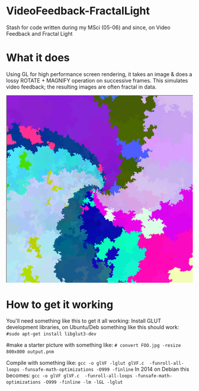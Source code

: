 VideoFeedback-FractalLight
==========================

Stash for code written during my MSci (05-06) and since, on Video Feedback and Fractal Light

# What it does

Using GL for high performance screen rendering, it takes an image & does a lossy ROTATE + MAGNIFY operation on successive frames. This simulates video feedback; the resulting images are often fractal in data.

![Screenshot](/screenshot.png)

# How to get it working

You'll need something like this to get it all working:
Install GLUT development libraries, on Ubuntu/Deb something like this should work:
`#sudo apt-get install libglut3-dev`

#make a starter picture with something like:
`# convert FOO.jpg -resize 800x800 output.pnm`

Compile with something like:
`gcc -o glVF -lglut glVF.c  -funroll-all-loops -funsafe-math-optimizations -O999 -finline`
In 2014 on Debian this becomes:
`gcc -o glVF glVF.c  -funroll-all-loops -funsafe-math-optimizations -O999 -finline -lm -lGL -lglut`
